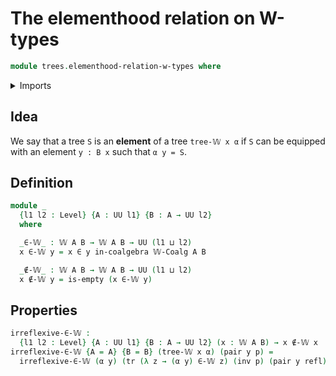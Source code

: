 # The elementhood relation on W-types

```agda
module trees.elementhood-relation-w-types where
```

<details><summary>Imports</summary>

```agda
open import foundation.dependent-pair-types
open import foundation.empty-types
open import foundation.identity-types
open import foundation.transport-along-identifications
open import foundation.universe-levels

open import trees.elementhood-relation-coalgebras-polynomial-endofunctors
open import trees.w-types
```

</details>

## Idea

We say that a tree `S` is an **element** of a tree `tree-𝕎 x α` if `S` can be
equipped with an element `y : B x` such that `α y = S`.

## Definition

```agda
module _
  {l1 l2 : Level} {A : UU l1} {B : A → UU l2}
  where

  _∈-𝕎_ : 𝕎 A B → 𝕎 A B → UU (l1 ⊔ l2)
  x ∈-𝕎 y = x ∈ y in-coalgebra 𝕎-Coalg A B

  _∉-𝕎_ : 𝕎 A B → 𝕎 A B → UU (l1 ⊔ l2)
  x ∉-𝕎 y = is-empty (x ∈-𝕎 y)
```

## Properties

```agda
irreflexive-∈-𝕎 :
  {l1 l2 : Level} {A : UU l1} {B : A → UU l2} (x : 𝕎 A B) → x ∉-𝕎 x
irreflexive-∈-𝕎 {A = A} {B = B} (tree-𝕎 x α) (pair y p) =
  irreflexive-∈-𝕎 (α y) (tr (λ z → (α y) ∈-𝕎 z) (inv p) (pair y refl))
```
